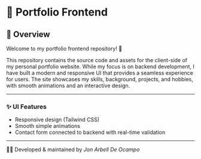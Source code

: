 # 🚀 Portfolio Frontend

## 📌 Overview
Welcome to my portfolio frontend repository! 🎉

This repository contains the source code and assets for the client-side of my personal portfolio website. While my focus is on backend development, I have built a modern and responsive UI that provides a seamless experience for users. The site showcases my skills, background, projects, and hobbies, with smooth animations and an interactive design.


---


### ✨ UI Features
- Responsive design (Tailwind CSS)
- Smooth simple animations
- Contact form connected to backend with real-time validation


---

👨‍💻 Developed & maintained by *Jon Arbell De Ocampo*